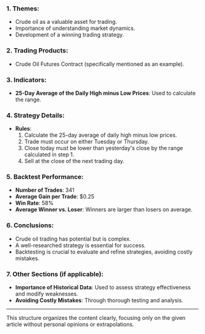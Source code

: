 ### 1. Themes:
- Crude oil as a valuable asset for trading.
- Importance of understanding market dynamics.
- Development of a winning trading strategy.

### 2. Trading Products:
- Crude Oil Futures Contract (specifically mentioned as an example).

### 3. Indicators:
- **25-Day Average of the Daily High minus Low Prices**: Used to calculate the range.

### 4. Strategy Details:
- **Rules**:
  1. Calculate the 25-day average of daily high minus low prices.
  2. Trade must occur on either Tuesday or Thursday.
  3. Close today must be lower than yesterday's close by the range calculated in step 1.
  4. Sell at the close of the next trading day.

### 5. Backtest Performance:
- **Number of Trades**: 341
- **Average Gain per Trade**: $0.25
- **Win Rate**: 58%
- **Average Winner vs. Loser**: Winners are larger than losers on average.

### 6. Conclusions:
- Crude oil trading has potential but is complex.
- A well-researched strategy is essential for success.
- Backtesting is crucial to evaluate and refine strategies, avoiding costly mistakes.

### 7. Other Sections (if applicable):
- **Importance of Historical Data**: Used to assess strategy effectiveness and modify weaknesses.
- **Avoiding Costly Mistakes**: Through thorough testing and analysis.

---

This structure organizes the content clearly, focusing only on the given article without personal opinions or extrapolations.
